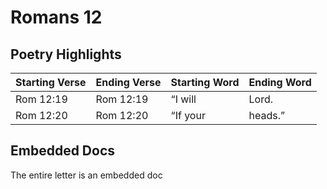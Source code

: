 # Romans 12

## Poetry Highlights

| Starting Verse | Ending Verse | Starting Word | Ending Word |
| :--- | :--- | :--- | :--- |
| Rom 12:19 | Rom 12:19 | “I will | Lord. |
| Rom 12:20 | Rom 12:20 | “If your | heads.” |

## Embedded Docs

The entire letter is an embedded doc

